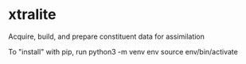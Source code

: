 # xtralite
Acquire, build, and prepare constituent data for assimilation

To "install" with pip, run
    python3 -m venv env
    source env/bin/activate
